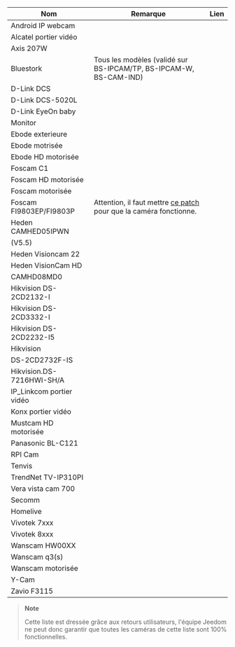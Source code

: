 | Nom                     | Remarque                | Lien                     |
|-------------------------|-------------------------|--------------------------|
| Android IP webcam       |                         |                          |
| Alcatel portier vidéo   |                         |                          |
| Axis 207W               |                         |                          |
| Bluestork               | Tous les modèles (validé sur BS-IPCAM/TP, BS-IPCAM-W, BS-CAM-IND) |                          |
| D-Link DCS              |                         |                          |
| D-Link DCS-5020L        |                         |                          |
| D-Link EyeOn baby       |                         |                          |
| Monitor                 |                         |                          |
| Ebode exterieure        |                         |                          |
| Ebode motrisée          |                         |                          |
| Ebode HD motorisée      |                         |                          |
| Foscam C1               |                         |                          |
| Foscam HD motorisée     |                         |                          |
| Foscam motorisée        |                         |                          |
| Foscam FI9803EP/FI9803P | Attention, il faut mettre [ce patch](:HTTPS://drive.google.com/file/d/0B9gdDNCtvjAITEs0UjduRV9zSG8/view?usp=sharing) pour que la caméra fonctionne.
| Heden CAMHED05IPWN      |                         |                          |
| (V5.5)                  |                         |                          |
| Heden Visioncam 22      |                         |                          |
| Heden VisionCam HD      |                         |                          |
| CAMHD08MD0              |                         |                          |
| Hikvision DS-2CD2132-I  |                         |                          |
| Hikvision DS-2CD3332-I  |                         |                          |
| Hikvision DS-2CD2232-I5 |                         |                          |
| Hikvision               |                         |                          |
| DS-2CD2732F-IS          |                         |                          |
| Hikvision.DS-7216HWI-SH/A |                         |                          |
| IP\_Linkcom portier vidéo |                         |                          |
| Konx portier vidéo      |                         |                          |
| Mustcam HD motorisée    |                         |                          |
| Panasonic BL-C121       |                         |                          |
| RPI Cam                 |                         |                          |
| Tenvis                  |                         |                          |
| TrendNet TV-IP310PI     |                         |                          |
| Vera vista cam 700      |                         |                          |
| Secomm                  |                         |                          |
| Homelive                |                         |                          |
| Vivotek 7xxx            |                         |                          |
| Vivotek 8xxx            |                         |                          |
| Wanscam HW00XX          |                         |                          |
| Wanscam q3(s)           |                         |                          |
| Wanscam motorisée       |                         |                          |
| Y-Cam                   |                         |                          |
| Zavio F3115             |                         |                          |

> **Note**
>
> Cette liste est dressée grâce aux retours utilisateurs, l'équipe
> Jeedom ne peut donc garantir que toutes les caméras de cette liste
> sont 100% fonctionnelles.
